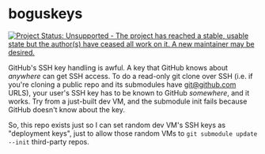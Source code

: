 boguskeys
=========

[![Project Status: Unsupported - The project has reached a stable, usable state but the author(s) have ceased all work on it. A new maintainer may be desired.](http://www.repostatus.org/badges/0.1.0/unsupported.svg)](http://www.repostatus.org/#unsupported)

GitHub's SSH key handling is awful. A key that GitHub knows about *anywhere*
can get SSH access. To do a read-only git clone over SSH (i.e. if you're cloning
a public repo and its submodules have git@github.com URLS), your user's SSH key
has to be known to GitHub *somewhere*, and it works. Try from a just-built dev VM,
and the submodule init fails because GitHub doesn't know about the key.

So, this repo exists just so I can set random dev VM's SSH keys as "deployment keys",
just to allow those random VMs to `git submodule update --init` third-party repos.

